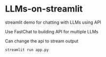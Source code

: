 # LLMs-on-streamlit
streamlit demo for chatting with LLMs using API

Use FastChat to building API for multiple LLMs

Can change the api to stream output

```streamlit run app.py```
